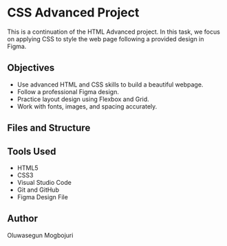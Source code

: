 # CSS Advanced Project

This is a continuation of the HTML Advanced project. In this task, we focus on applying CSS to style the web page following a provided design in Figma.

## Objectives

- Use advanced HTML and CSS skills to build a beautiful webpage.
- Follow a professional Figma design.
- Practice layout design using Flexbox and Grid.
- Work with fonts, images, and spacing accurately.

## Files and Structure


## Tools Used

- HTML5
- CSS3
- Visual Studio Code
- Git and GitHub
- Figma Design File

## Author

Oluwasegun Mogbojuri
